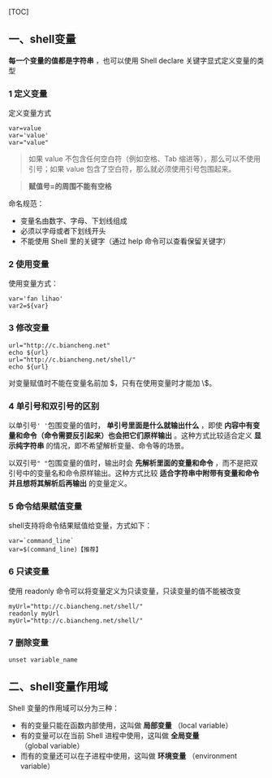 [TOC]

## 一、shell变量


 **每一个变量的值都是字符串** ，也可以使用 Shell declare 关键字显式定义变量的类型

### 1 定义变量

定义变量方式

```shell
var=value
var='value'
var="value"
```
> 如果 value 不包含任何空白符（例如空格、Tab 缩进等），那么可以不使用引号；如果 value 包含了空白符，那么就必须使用引号包围起来。

> **赋值号=的周围不能有空格**

命名规范：
- 变量名由数字、字母、下划线组成
- 必须以字母或者下划线开头
- 不能使用 Shell 里的关键字（通过 help 命令可以查看保留关键字）

### 2 使用变量

使用变量方式：
```shell
var='fan lihao'
var2=${var}
```
### 3 修改变量

```shell
url="http://c.biancheng.net"
echo ${url}
url="http://c.biancheng.net/shell/"
echo ${url}
```
对变量赋值时不能在变量名前加 \$，只有在使用变量时才能加 \\$。

### 4 单引号和双引号的区别

以单引号`' '`包围变量的值时， **单引号里面是什么就输出什么** ，即使 **内容中有变量和命令（命令需要反引起来）也会把它们原样输出** 。这种方式比较适合定义 **显示纯字符串** 的情况，即不希望解析变量、命令等的场景。

以双引号`" "`包围变量的值时，输出时会 **先解析里面的变量和命令** ，而不是把双引号中的变量名和命令原样输出。这种方式比较 **适合字符串中附带有变量和命令并且想将其解析后再输出** 的变量定义。

### 5 命令结果赋值变量

shell支持将命令结果赋值给变量，方式如下：

```shell
var=`command_line`
var=$(command_line)【推荐】
```

### 6 只读变量

使用 readonly 命令可以将变量定义为只读变量，只读变量的值不能被改变
```shell
myUrl="http://c.biancheng.net/shell/"
readonly myUrl
myUrl="http://c.biancheng.net/shell/"
```

### 7 删除变量

```shell
unset variable_name
```

## 二、shell变量作用域

Shell 变量的作用域可以分为三种：
- 有的变量只能在函数内部使用，这叫做 **局部变量** （local variable）
- 有的变量可以在当前 Shell 进程中使用，这叫做 **全局变量** （global variable）
- 而有的变量还可以在子进程中使用，这叫做 **环境变量** （environment variable）


